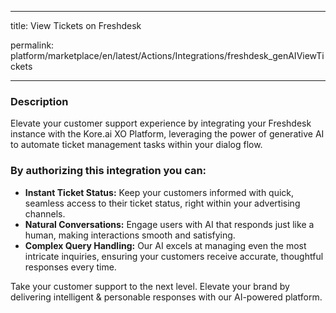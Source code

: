 
---
title: View Tickets on Freshdesk

permalink: platform/marketplace/en/latest/Actions/Integrations/freshdesk_genAIViewTickets

---

### Description

Elevate your customer support experience by integrating your Freshdesk instance with the Kore.ai XO Platform, leveraging the power of generative AI to automate ticket management tasks within your dialog flow. 


### By authorizing this integration you can:
- **Instant Ticket Status:** Keep your customers informed with quick, seamless access to their ticket status, right within your advertising channels.
- **Natural Conversations:** Engage users with AI that responds just like a human, making interactions smooth and satisfying.
- **Complex Query Handling:** Our AI excels at managing even the most intricate inquiries, ensuring your customers receive accurate, thoughtful responses every time.

Take your customer support to the next level. Elevate your brand by delivering intelligent & personable responses with our AI-powered platform.
